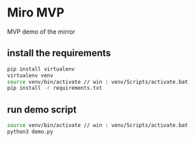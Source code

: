 # Miro MVP

MVP demo of the mirror

## install the requirements

```bash
pip install virtualenv
virtualenv venv
source venv/bin/activate // win : venv/Scripts/activate.bat 
pip install -r requirements.txt
```

## run demo script

```bash
source venv/bin/activate // win : venv/Scripts/activate.bat 
python3 demo.py
```
